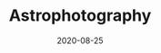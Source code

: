 ---
title: Astrophotography
description: A selection of astrophotography images shot on Canon EOS 7D.
date: 2020-08-25
cover_image: /images/starfront.jpg
images_dir: /images/photography/astro/
--- 